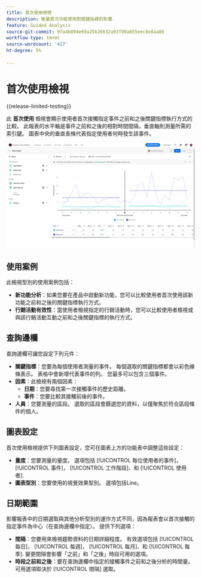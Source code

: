 ```yaml
---
title: 首次使用檢視
description: 衡量首次功能使用對關鍵指標的影響.
feature: Guided Analysis
source-git-commit: 9fa4b894e69a25b26632a93f00a655eec8e8aa86
workflow-type: tm+mt
source-wordcount: '417'
ht-degree: 5%

---
```


# 首次使用檢視

{{release-limited-testing}}

此 **首次使用** 檢視會顯示使用者首次接觸指定事件之前和之後關鍵指標執行方式的比較。 此報表的水平軸是事件之前和之後的相對時間間隔，垂直軸則測量所需的索引鍵。 圖表中央的垂直長條代表指定使用者何時發生該事件。

![版本](../assets/first-use.png)

## 使用案例

此檢視型別的使用案例包括：

* **新功能分析**：如果您要在產品中啟動新功能，您可以比較使用者首次使用該新功能之前和之後的關鍵指標執行方式。
* **行銷活動有效性**：當使用者檢視指定的行銷活動時，您可以比較使用者檢視或與該行銷活動互動之前和之後關鍵指標的執行方式。

## 查詢邊欄

查詢邊欄可讓您設定下列元件：

* **關鍵指標**：您要為每個使用者測量的事件。 每個選取的關鍵指標都會以彩色線條表示。 表格中會新增代表事件的列。 您最多可以包含三個事件。
* **因素**：此檢視有兩個因素：
   * **日期**：您要尋找第一次接觸事件的歷史距離。
   * **事件**：您要比較其接觸前後的事件。
* **人員**：您要測量的區段。 選取的區段會篩選您的資料，以僅聚焦於符合區段條件的個人。

## 圖表設定

首次使用檢視提供下列圖表設定，您可在圖表上方的功能表中調整這些設定：

* **量度**：您要測量的量度。 選項包括 [!UICONTROL 每位使用者的事件]， [!UICONTROL 事件]， [!UICONTROL 工作階段]、和 [!UICONTROL 使用者].
* **圖表型別**：您要使用的視覺效果型別。 選項包括Line。

## 日期範圍

影響報表中的日期選取與其他分析型別的運作方式不同，因為報表會以首次接觸的指定事件為中心（在查詢邊欄中指定）。 提供下列選項：

* **間隔**：您要用來檢視趨勢資料的日期詳細程度。 有效選項包括 [!UICONTROL 每日]， [!UICONTROL 每週]， [!UICONTROL 每月]、和 [!UICONTROL 每季]. 變更間隔會影響「之前」和「之後」時段可用的選項。
* **時段之前和之後**：要在查詢邊欄中指定的接觸事件之前和之後分析的時間量。 可用選項取決於 [!UICONTROL 間隔] 選取。

